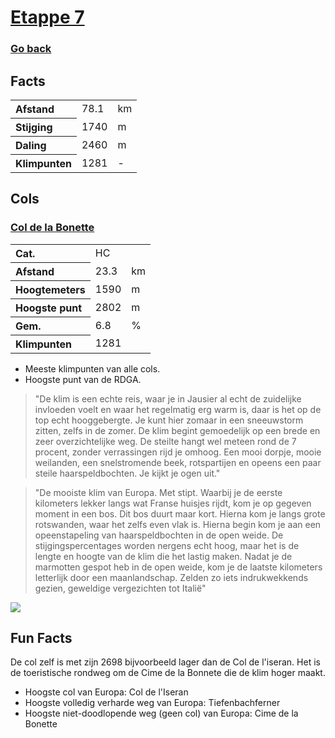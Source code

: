 # [Etappe 7](https://www.komoot.com/nl-nl/tour/1116656071)
### [Go back](../README.md)

## Facts

<table>
  <tr align="left">
    <th>Afstand</th>
    <td>78.1</td>
    <td>km</td>
  </tr>
  <tr align="left">
    <th>Stijging</th>
    <td>1740</td>
    <td>m</td>
  </tr>
  <tr align="left">
    <th>Daling</th>
    <td>2460</td>
    <td>m</td>
  </tr>
  <tr align="left">
    <th>Klimpunten</th>
    <td>1281</td>
    <td>-</td>
  </tr>
</table>

## Cols

### [Col de la Bonette](https://climbfinder.com/nl/beklimmingen/col-de-la-bonette-jausiers)
<table>
	<tr align="left">
		<th>Cat.</th>
		<td>HC</td>
		<td></td>
	</tr>
	<tr align="left">
		<th>Afstand</th>
		<td>23.3</td>
		<td>km</td>
	</tr>
		<tr align="left">
		<th>Hoogtemeters</th>
		<td>1590</td>
		<td>m</td>
	</tr>
	</tr>
		<tr align="left">
		<th>Hoogste punt</th>
		<td>2802</td>
		<td>m</td>
	</tr>
	</tr>
		<tr align="left">
		<th>Gem.</th>
		<td>6.8</td>
		<td>%</td>
	</tr>
	<tr align="left">
		<th>Klimpunten</th>
		<td>1281</td>
		<td></td>
	</tr>
</table>

- Meeste klimpunten van alle cols. 
- Hoogste punt van de RDGA.

> "De klim is een echte reis, waar je in Jausier al echt de zuidelijke invloeden voelt en waar het regelmatig erg warm is, daar is het op de top echt hooggebergte. Je kunt hier zomaar in een sneeuwstorm zitten, zelfs in de zomer. De klim begint gemoedelijk op een brede en zeer overzichtelijke weg. De steilte hangt wel meteen rond de 7 procent, zonder verrassingen rijd je omhoog. Een mooi dorpje, mooie weilanden, een snelstromende beek, rotspartijen en opeens een paar steile haarspeldbochten. Je kijkt je ogen uit."

> "De mooiste klim van Europa. Met stipt. Waarbij je de eerste kilometers lekker langs wat Franse huisjes rijdt, kom je op gegeven moment in een bos. Dit bos duurt maar kort. Hierna kom je langs grote rotswanden, waar het zelfs even vlak is. Hierna begin kom je aan een opeenstapeling van haarspeldbochten in de open weide. De stijgingspercentages worden nergens echt hoog, maar het is de lengte en hoogte van de klim die het lastig maken. Nadat je de marmotten gespot heb in de open weide, kom je de laatste kilometers letterlijk door een maanlandschap. Zelden zo iets indrukwekkends gezien, geweldige vergezichten tot Italië"

![](https://climbfinder.com/CDN/col-de-la-bonette-jausiers.png)

## Fun Facts
De col zelf is met zijn 2698 bijvoorbeeld lager dan de Col de l'iseran. Het is de toeristische rondweg om de Cime de la Bonnete die de klim hoger maakt.

- Hoogste col van Europa: Col de l'Iseran
- Hoogste volledig verharde weg van Europa: Tiefenbachferner
- Hoogste niet-doodlopende weg (geen col) van Europa: Cime de la Bonette